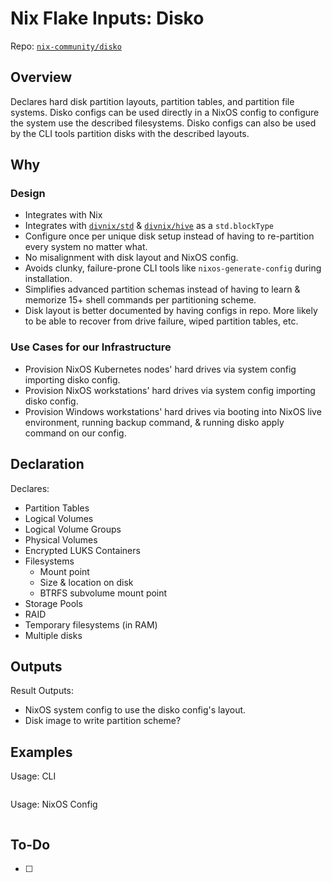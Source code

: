 # Nix Flake Inputs: Disko

Repo: [`nix-community/disko`](https://github.com/nix-community/disko)


## Overview

Declares hard disk partition layouts, partition tables, and partition file systems.
Disko configs can be used directly in a NixOS config to configure the system use the described filesystems.
Disko configs can also be used by the CLI tools partition disks with the described layouts.

## Why

### Design

- Integrates with Nix
- Integrates with [`divnix/std`](https://github.com/divnix/std) & [`divnix/hive`](https://github.com/divnix/hive) as a `std.blockType`
- Configure once per unique disk setup instead of having to re-partition every system no matter what.
- No misalignment with disk layout and NixOS config.
- Avoids clunky, failure-prone CLI tools like `nixos-generate-config` during installation.
- Simplifies advanced partition schemas instead of having to learn & memorize 15+ shell commands per partitioning scheme.
- Disk layout is better documented by having configs in repo. More likely to be able to recover from drive failure, wiped partition tables, etc.

### Use Cases for our Infrastructure

- Provision NixOS Kubernetes nodes' hard drives via system config importing disko config.
- Provision NixOS workstations' hard drives via system config importing disko config.
- Provision Windows workstations' hard drives via booting into NixOS live environment, running backup command, & running disko apply command on our config.

## Declaration

Declares:

- Partition Tables
- Logical Volumes
- Logical Volume Groups
- Physical Volumes
- Encrypted LUKS Containers
- Filesystems
  - Mount point
  - Size & location on disk
  - BTRFS subvolume mount point
- Storage Pools
- RAID
- Temporary filesystems (in RAM)
- Multiple disks


## Outputs

Result Outputs:

- NixOS system config to use the disko config's layout.
- Disk image to write partition scheme?


## Examples

Usage: CLI

```nix
```

Usage: NixOS Config

```nix
```


## To-Do

- [ ]

